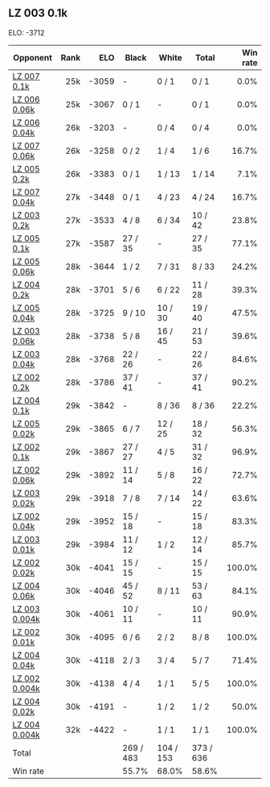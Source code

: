 ## LZ 003 0.1k ##

ELO: -3712

Opponent | Rank | ELO | Black | White | Total | Win rate
---------|-----:|----:|-------|-------|-------|-------:
[LZ 007 0.1k](LZ%20007%200.1k.md) | 25k | -3059 | - | 0 / 1 | 0 / 1 | 0.0%
[LZ 006 0.06k](LZ%20006%200.06k.md) | 25k | -3067 | 0 / 1 | - | 0 / 1 | 0.0%
[LZ 006 0.04k](LZ%20006%200.04k.md) | 26k | -3203 | - | 0 / 4 | 0 / 4 | 0.0%
[LZ 007 0.06k](LZ%20007%200.06k.md) | 26k | -3258 | 0 / 2 | 1 / 4 | 1 / 6 | 16.7%
[LZ 005 0.2k](LZ%20005%200.2k.md) | 26k | -3383 | 0 / 1 | 1 / 13 | 1 / 14 | 7.1%
[LZ 007 0.04k](LZ%20007%200.04k.md) | 27k | -3448 | 0 / 1 | 4 / 23 | 4 / 24 | 16.7%
[LZ 003 0.2k](LZ%20003%200.2k.md) | 27k | -3533 | 4 / 8 | 6 / 34 | 10 / 42 | 23.8%
[LZ 005 0.1k](LZ%20005%200.1k.md) | 27k | -3587 | 27 / 35 | - | 27 / 35 | 77.1%
[LZ 005 0.06k](LZ%20005%200.06k.md) | 28k | -3644 | 1 / 2 | 7 / 31 | 8 / 33 | 24.2%
[LZ 004 0.2k](LZ%20004%200.2k.md) | 28k | -3701 | 5 / 6 | 6 / 22 | 11 / 28 | 39.3%
[LZ 005 0.04k](LZ%20005%200.04k.md) | 28k | -3725 | 9 / 10 | 10 / 30 | 19 / 40 | 47.5%
[LZ 003 0.06k](LZ%20003%200.06k.md) | 28k | -3738 | 5 / 8 | 16 / 45 | 21 / 53 | 39.6%
[LZ 003 0.04k](LZ%20003%200.04k.md) | 28k | -3768 | 22 / 26 | - | 22 / 26 | 84.6%
[LZ 002 0.2k](LZ%20002%200.2k.md) | 28k | -3786 | 37 / 41 | - | 37 / 41 | 90.2%
[LZ 004 0.1k](LZ%20004%200.1k.md) | 29k | -3842 | - | 8 / 36 | 8 / 36 | 22.2%
[LZ 005 0.02k](LZ%20005%200.02k.md) | 29k | -3865 | 6 / 7 | 12 / 25 | 18 / 32 | 56.3%
[LZ 002 0.1k](LZ%20002%200.1k.md) | 29k | -3867 | 27 / 27 | 4 / 5 | 31 / 32 | 96.9%
[LZ 002 0.06k](LZ%20002%200.06k.md) | 29k | -3892 | 11 / 14 | 5 / 8 | 16 / 22 | 72.7%
[LZ 003 0.02k](LZ%20003%200.02k.md) | 29k | -3918 | 7 / 8 | 7 / 14 | 14 / 22 | 63.6%
[LZ 002 0.04k](LZ%20002%200.04k.md) | 29k | -3952 | 15 / 18 | - | 15 / 18 | 83.3%
[LZ 003 0.01k](LZ%20003%200.01k.md) | 29k | -3984 | 11 / 12 | 1 / 2 | 12 / 14 | 85.7%
[LZ 002 0.02k](LZ%20002%200.02k.md) | 30k | -4041 | 15 / 15 | - | 15 / 15 | 100.0%
[LZ 004 0.06k](LZ%20004%200.06k.md) | 30k | -4046 | 45 / 52 | 8 / 11 | 53 / 63 | 84.1%
[LZ 003 0.004k](LZ%20003%200.004k.md) | 30k | -4061 | 10 / 11 | - | 10 / 11 | 90.9%
[LZ 002 0.01k](LZ%20002%200.01k.md) | 30k | -4095 | 6 / 6 | 2 / 2 | 8 / 8 | 100.0%
[LZ 004 0.04k](LZ%20004%200.04k.md) | 30k | -4118 | 2 / 3 | 3 / 4 | 5 / 7 | 71.4%
[LZ 002 0.004k](LZ%20002%200.004k.md) | 30k | -4138 | 4 / 4 | 1 / 1 | 5 / 5 | 100.0%
[LZ 004 0.02k](LZ%20004%200.02k.md) | 30k | -4191 | - | 1 / 2 | 1 / 2 | 50.0%
[LZ 004 0.004k](LZ%20004%200.004k.md) | 32k | -4422 | - | 1 / 1 | 1 / 1 | 100.0%
Total | | | 269 / 483 | 104 / 153 | 373 / 636 | 
Win rate| | | 55.7% | 68.0% | 58.6% | 
